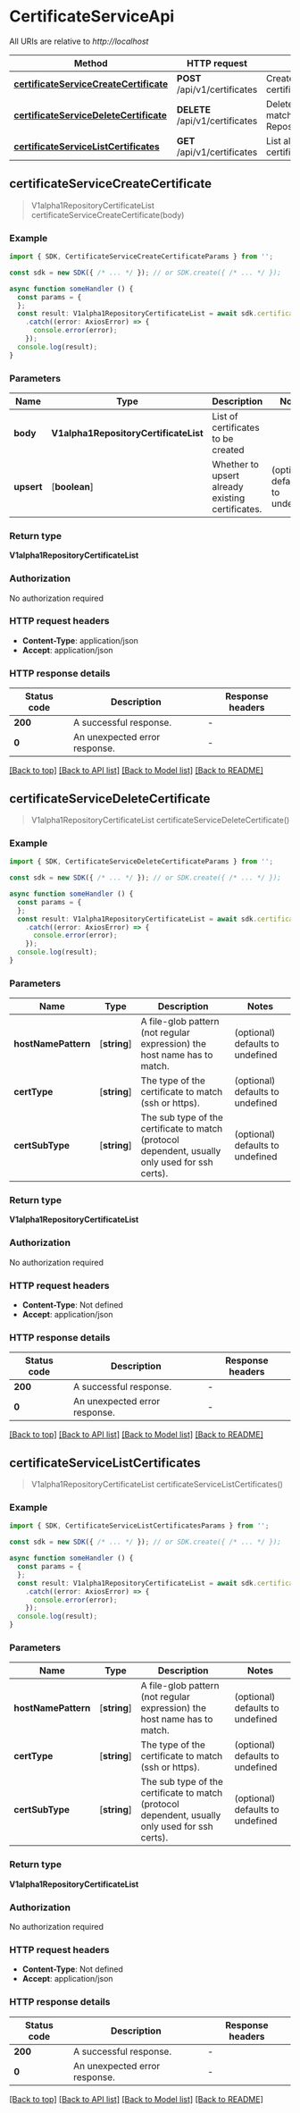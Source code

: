 # CertificateServiceApi

All URIs are relative to *http://localhost*

| Method                                               | HTTP request                                         | Description                                          |
| ---------------------------------------------------- | ---------------------------------------------------- | ---------------------------------------------------- |
| [**certificateServiceCreateCertificate**](CertificateServiceApi.md#certificateservicecreatecertificate) | **POST** /api/v1/certificates | Creates repository certificates on the server |
| [**certificateServiceDeleteCertificate**](CertificateServiceApi.md#certificateservicedeletecertificate) | **DELETE** /api/v1/certificates | Delete the certificates that match the RepositoryCertificateQuery |
| [**certificateServiceListCertificates**](CertificateServiceApi.md#certificateservicelistcertificates) | **GET** /api/v1/certificates | List all available repository certificates |


## **certificateServiceCreateCertificate**
> V1alpha1RepositoryCertificateList certificateServiceCreateCertificate(body)


### Example

```typescript
import { SDK, CertificateServiceCreateCertificateParams } from '';

const sdk = new SDK({ /* ... */ }); // or SDK.create({ /* ... */ });

async function someHandler () {
  const params = {
  };
  const result: V1alpha1RepositoryCertificateList = await sdk.certificateService.certificateServiceCreateCertificate(params)
    .catch((error: AxiosError) => {
      console.error(error);
    });
  console.log(result);
}
```

### Parameters

| Name          | Type          | Description   | Notes                                 |
| ------------- | ------------- | ------------- | ------------- |
| **body** | **V1alpha1RepositoryCertificateList**| List of certificates to be created |
| **upsert** | [**boolean**] | Whether to upsert already existing certificates. | (optional) defaults to undefined |


### Return type

**V1alpha1RepositoryCertificateList**

### Authorization

No authorization required

### HTTP request headers

 - **Content-Type**: application/json
 - **Accept**: application/json


### HTTP response details
| Status code | Description | Response headers |
|-------------|-------------|------------------|
| **200** | A successful response. |  -  |
| **0** | An unexpected error response. |  -  |

[[Back to top]](CertificateServiceApi.md#certificateserviceapi) [[Back to API list]](../apis.md#documentation) [[Back to Model list]](../models.md#documentation) [[Back to README]](../../readme.md)


## **certificateServiceDeleteCertificate**
> V1alpha1RepositoryCertificateList certificateServiceDeleteCertificate()


### Example

```typescript
import { SDK, CertificateServiceDeleteCertificateParams } from '';

const sdk = new SDK({ /* ... */ }); // or SDK.create({ /* ... */ });

async function someHandler () {
  const params = {
  };
  const result: V1alpha1RepositoryCertificateList = await sdk.certificateService.certificateServiceDeleteCertificate(params)
    .catch((error: AxiosError) => {
      console.error(error);
    });
  console.log(result);
}
```

### Parameters

| Name          | Type          | Description   | Notes                                 |
| ------------- | ------------- | ------------- | ------------- |
| **hostNamePattern** | [**string**] | A file-glob pattern (not regular expression) the host name has to match. | (optional) defaults to undefined |
| **certType** | [**string**] | The type of the certificate to match (ssh or https). | (optional) defaults to undefined |
| **certSubType** | [**string**] | The sub type of the certificate to match (protocol dependent, usually only used for ssh certs). | (optional) defaults to undefined |


### Return type

**V1alpha1RepositoryCertificateList**

### Authorization

No authorization required

### HTTP request headers

 - **Content-Type**: Not defined
 - **Accept**: application/json


### HTTP response details
| Status code | Description | Response headers |
|-------------|-------------|------------------|
| **200** | A successful response. |  -  |
| **0** | An unexpected error response. |  -  |

[[Back to top]](CertificateServiceApi.md#certificateserviceapi) [[Back to API list]](../apis.md#documentation) [[Back to Model list]](../models.md#documentation) [[Back to README]](../../readme.md)


## **certificateServiceListCertificates**
> V1alpha1RepositoryCertificateList certificateServiceListCertificates()


### Example

```typescript
import { SDK, CertificateServiceListCertificatesParams } from '';

const sdk = new SDK({ /* ... */ }); // or SDK.create({ /* ... */ });

async function someHandler () {
  const params = {
  };
  const result: V1alpha1RepositoryCertificateList = await sdk.certificateService.certificateServiceListCertificates(params)
    .catch((error: AxiosError) => {
      console.error(error);
    });
  console.log(result);
}
```

### Parameters

| Name          | Type          | Description   | Notes                                 |
| ------------- | ------------- | ------------- | ------------- |
| **hostNamePattern** | [**string**] | A file-glob pattern (not regular expression) the host name has to match. | (optional) defaults to undefined |
| **certType** | [**string**] | The type of the certificate to match (ssh or https). | (optional) defaults to undefined |
| **certSubType** | [**string**] | The sub type of the certificate to match (protocol dependent, usually only used for ssh certs). | (optional) defaults to undefined |


### Return type

**V1alpha1RepositoryCertificateList**

### Authorization

No authorization required

### HTTP request headers

 - **Content-Type**: Not defined
 - **Accept**: application/json


### HTTP response details
| Status code | Description | Response headers |
|-------------|-------------|------------------|
| **200** | A successful response. |  -  |
| **0** | An unexpected error response. |  -  |

[[Back to top]](CertificateServiceApi.md#certificateserviceapi) [[Back to API list]](../apis.md#documentation) [[Back to Model list]](../models.md#documentation) [[Back to README]](../../readme.md)


